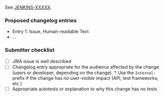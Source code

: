See [JENKINS-XXXXX](https://issues.jenkins-ci.org/browse/JENKINS-XXXXX).

<!-- Comment: 
If the issue is not fully described in the ticket, add more information here (justification, pull request links, etc.).
Please, ensure that the ticket has set the component 'cloudbees-folder-plugin'

 * We do not require JIRA issues for minor improvements, also we would appretiate it.
 * Bugfixes should have a JIRA issue (backporting process).
 * Major new features should have a JIRA issue reference.
-->

### Proposed changelog entries

* Entry 1: Issue, Human-readable Text
* ...

<!-- Comment: 
The changelogs will be integrated by the maintainers when a new version is release. Please, notice that the PR won't be merged without a proper changelog entry -->

### Submitter checklist

- [ ] JIRA issue is well described
- [ ] Changelog entry appropriate for the audience affected by the change (users or developer, depending on the change).
      * Use the `Internal: ` prefix if the change has no user-visible impact (API, test frameworks, etc.)
- [ ] Appropriate autotests or explanation to why this change has no tests
